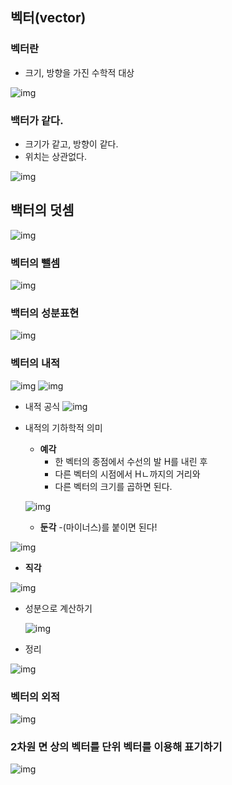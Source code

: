 ## 벡터(vector)


### 벡터란
- 크기, 방향을 가진 수학적 대상

![img](Img/vector1.png)


### 백터가 같다.
- 크기가 같고, 방향이 같다.
- 위치는 상관없다.

![img](Img/vector2.png)


## 백터의 덧셈

![img](Img/vector3.png)


### 벡터의 뺄셈

![img](Img/vector4.png)

### 백터의 성분표현

![img](Img/vector5.png)



### 벡터의 내적  
![img](Img/vector6.png)
![img](Img/vector7.png)

- 내적 공식 
![img](Img/vector8.png)

- 내적의 기하학적 의미
  - **예각**
    - 한 벡터의 종점에서 수선의 발 H를 내린 후
    - 다른 벡터의 시점에서 Hㄴ까지의 거리와
    - 다른 벡터의 크기를 곱하면 된다.
   
  ![img](Img/vector9.png)
  
  - **둔각**
    -(마이너스)를 붙이면 된다!

 ![img](Img/vector10.png)

  - **직각**

  ![img](Img/vector11.png)


- 성분으로 계산하기 

  ![img](Img/vector12.png)


- 정리

![img](Img/vector13.png)



### 벡터의 외적

![img](Img/vector14.png)




### 2차원 면 상의 벡터를 단위 벡터를 이용해 표기하기


![img](Img/vector15.png)










